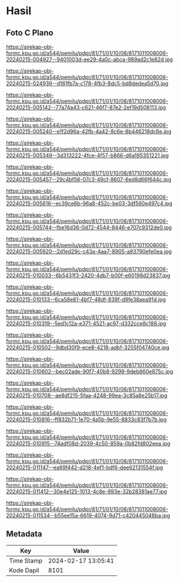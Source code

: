 # Hasil

## Foto C Plano

https://sirekap-obj-formc.kpu.go.id/a544/pemilu/pdpr/81/71/01/10/08/8171011008006-20240215-004927--9401003d-ee29-4a0c-abca-989ad2c1e82d.jpg

https://sirekap-obj-formc.kpu.go.id/a544/pemilu/pdpr/81/71/01/10/08/8171011008006-20240215-024939--d161fb7a-c178-4fb3-8dc5-bd8dedea5d70.jpg

https://sirekap-obj-formc.kpu.go.id/a544/pemilu/pdpr/81/71/01/10/08/8171011008006-20240215-005142--77a74a43-c621-46f7-87e2-2ef19d508113.jpg

https://sirekap-obj-formc.kpu.go.id/a544/pemilu/pdpr/81/71/01/10/08/8171011008006-20240215-005240--e1f2d96a-42fb-4a42-8c6e-8b446218dc6e.jpg

https://sirekap-obj-formc.kpu.go.id/a544/pemilu/pdpr/81/71/01/10/08/8171011008006-20240215-005349--3d313222-4fce-4f57-b866-d6a195351221.jpg

https://sirekap-obj-formc.kpu.go.id/a544/pemilu/pdpr/81/71/01/10/08/8171011008006-20240215-005457--29c4bf56-07c3-49cf-8607-6ed8d66f644c.jpg

https://sirekap-obj-formc.kpu.go.id/a544/pemilu/pdpr/81/71/01/10/08/8171011008006-20240215-005616--ec39ce6b-96a8-452c-be03-3df560e497c4.jpg

https://sirekap-obj-formc.kpu.go.id/a544/pemilu/pdpr/81/71/01/10/08/8171011008006-20240215-005744--fbe16d36-0d72-4544-8446-e707c9312de0.jpg

https://sirekap-obj-formc.kpu.go.id/a544/pemilu/pdpr/81/71/01/10/08/8171011008006-20240215-005920--2d1ed29c-c43a-4aa7-8905-a93790efe0ea.jpg

https://sirekap-obj-formc.kpu.go.id/a544/pemilu/pdpr/81/71/01/10/08/8171011008006-20240215-010033--6b5431f3-2420-4db7-b00f-e60198d23837.jpg

https://sirekap-obj-formc.kpu.go.id/a544/pemilu/pdpr/81/71/01/10/08/8171011008006-20240215-010133--6ca58e81-4bf7-48df-839f-d9fe38aea91d.jpg

https://sirekap-obj-formc.kpu.go.id/a544/pemilu/pdpr/81/71/01/10/08/8171011008006-20240215-010319--5ed1c12a-e371-4521-ac97-d332cce8c188.jpg

https://sirekap-obj-formc.kpu.go.id/a544/pemilu/pdpr/81/71/01/10/08/8171011008006-20240215-010502--9dbd30f9-ece8-4218-adbf-3255f04740ce.jpg

https://sirekap-obj-formc.kpu.go.id/a544/pemilu/pdpr/81/71/01/10/08/8171011008006-20240215-010602--bec02ade-90f7-40b8-9299-9deb860e875c.jpg

https://sirekap-obj-formc.kpu.go.id/a544/pemilu/pdpr/81/71/01/10/08/8171011008006-20240215-010708--ae8df215-5faa-4248-99ea-3c85a8e25b17.jpg

https://sirekap-obj-formc.kpu.go.id/a544/pemilu/pdpr/81/71/01/10/08/8171011008006-20240215-010816--ff832b71-1e70-4a5b-9e55-8833c83f7b7b.jpg

https://sirekap-obj-formc.kpu.go.id/a544/pemilu/pdpr/81/71/01/10/08/8171011008006-20240215-010915--74adf08d-2039-4c50-859a-0b82fd802eea.jpg

https://sirekap-obj-formc.kpu.go.id/a544/pemilu/pdpr/81/71/01/10/08/8171011008006-20240215-011147--ea69f442-d218-4ef1-bdf6-dee62131554f.jpg

https://sirekap-obj-formc.kpu.go.id/a544/pemilu/pdpr/81/71/01/10/08/8171011008006-20240215-011412--30e4e125-1013-4c8e-993e-32b28381ae77.jpg

https://sirekap-obj-formc.kpu.go.id/a544/pemilu/pdpr/81/71/01/10/08/8171011008006-20240215-011534--b55ee15a-6619-4074-9d71-c420445048ba.jpg


## Metadata

| Key        | Value               |
| ---------- | ------------------- |
| Time Stamp | 2024-02-17 13:05:41 |
| Kode Dapil | 8101                |



